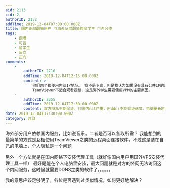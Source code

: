 ```yaml
---
aid: 2113
cid: 2
authorID: 2132
addTime: 2019-12-04T07:00:00.000Z
title: 国内正向翻墙用户 与海外反向翻墙的留学生 可否合作
tags:
    - 翻墙
    - 可否
    - 留学生
    - 反向
    - 正向
comments:
    -
        authorID: 2716
        addTime: 2019-12-04T12:15:00.000Z
        content: >-
            他们两个都使用内部IP地址。 我不是专家，但是我认为如果没有具有公共IP的服务器，他们很难相互连接。
            TeamViewer不适合观看视频，这是海外学生需要使用VPN的主要原因。
    -
        authorID: 2355
        addTime: 2019-12-04T17:30:00.000Z
        content: 双方隐私不能保证。且国内nat严重，用ddns不能保证速度。电脑要长时间开启，电费比租VPS还高。我觉得不行
date: 2019-12-04T17:30:00.000Z
category: 时政
---
```


海外部分用户依赖国内服务，比如说音乐。二者是否可以各取所需？ 我能想到的最简单的方式是互相使用TeamViewer之类的远程桌面连接软件，不过这是装在自己的电脑上，个人隐私是一个问题

另外一个方法就是在国内网络下安装代理工具（就好像国内用户用国外VPS安装代理工具一样） 最好是能在个人电脑里安装，最大问题就是对方的外网无法访问这个内网服务，这时候就需要DDNS之类的软件了。。。。。。

我的意思应该足够明了，各位是否遇到过类似情况，如何更好地解决？
